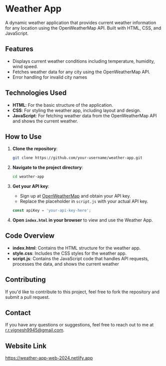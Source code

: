 # Weather App

A dynamic weather application that provides current weather information for any location using the OpenWeatherMap API. Built with HTML, CSS, and JavaScript.

## Features

- Displays current weather conditions including temperature, humidity, wind speed.
- Fetches weather data for any city using the OpenWeatherMap API.
- Error handling for invalid city names 

## Technologies Used

- **HTML**: For the basic structure of the application.
- **CSS**: For styling the weather app, including layout and design.
- **JavaScript**: For fetching weather data from the OpenWeatherMap API and shows the current weather.

## How to Use

1. **Clone the repository**:

    ```bash
    git clone https://github.com/your-username/weather-app.git
    ```

2. **Navigate to the project directory**:

    ```bash
    cd weather-app
    ```

3. **Get your API key**:
   - Sign up at [OpenWeatherMap](https://openweathermap.org/api) and obtain your API key.
   - Replace the placeholder in `script.js` with your actual API key.

    ```javascript
    const apiKey = 'your-api-key-here';
    ```

4. **Open `index.html` in your browser** to view and use the Weather App.

## Code Overview

- **index.html**: Contains the HTML structure for the weather app.
- **style.css**: Includes the CSS styles for the weather app.
- **script.js**: Contains the JavaScript code that handles API requests, processes the data, and shows the current weather

## Contributing

If you'd like to contribute to this project, feel free to fork the repository and submit a pull request.

## Contact

If you have any questions or suggestions, feel free to reach out to me at r.r.vignesh9945@gmail.com.

## Website Link

https://weather-app-web-2024.netlify.app

